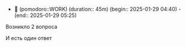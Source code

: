 
- 🍅 (pomodoro::WORK) (duration:: 45m) (begin:: 2025-01-29 04:40) - (end:: 2025-01-29 05:25)

Возникло 2 вопроса 

И есть один ответ 